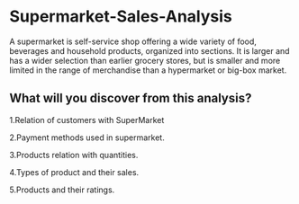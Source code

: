 # Supermarket-Sales-Analysis

A supermarket is self-service shop offering a wide variety of food, beverages and household products, organized into sections. It is larger and has a wider selection than earlier grocery stores, but is smaller and more limited in the range of merchandise than a hypermarket or big-box market.

## What will you discover from this analysis?

1.Relation of customers with SuperMarket

2.Payment methods used in supermarket.

3.Products relation with quantities.

4.Types of product and their sales.

5.Products and their ratings.
